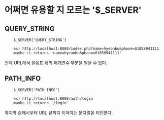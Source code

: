 # 어쩌면 유용할 지 모르는 '$_SERVER'

## QUERY_STRING

        $_SERVER['QUERY_STRING']

        ex) http://localhost:8080/index.php?name=hyeonbo&phone=01058941111
        maybe it returns 'name=hyeonbo&phone=01058941111'

전체 URL에서 물음표 뒤의 매개변수 부분을 얻을 수 있다.

## PATH_INFO

        $_SERVER['PATH_INFO']

        ex) http://localhost:8080/auth/login
        maybe it returns '/login'

마지막 슬래시부터 URL 끝까지 이어지는 문자열을 리턴한다.
